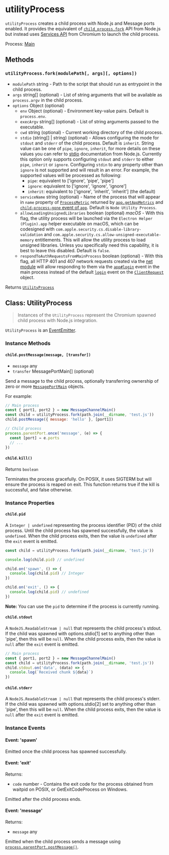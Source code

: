 # utilityProcess

`utilityProcess` creates a child process with
Node.js and Message ports enabled. It provides the equivalent of [`child_process.fork`][] API from Node.js
but instead uses [Services API][] from Chromium to launch the child process.

Process: [Main](../glossary.md#main-process)<br />

## Methods

### `utilityProcess.fork(modulePath[, args][, options])`

* `modulePath` string - Path to the script that should run as entrypoint in the child process.
* `args` string[] (optional) - List of string arguments that will be available as `process.argv`
  in the child process.
* `options` Object (optional)
  * `env` Object (optional) - Environment key-value pairs. Default is `process.env`.
  * `execArgv` string[] (optional) - List of string arguments passed to the executable.
  * `cwd` string (optional) - Current working directory of the child process.
  * `stdio` (string[] | string) (optional) - Allows configuring the mode for `stdout` and `stderr`
    of the child process. Default is `inherit`.
    String value can be one of `pipe`, `ignore`, `inherit`, for more details on these values you can refer to
    [stdio][] documentation from Node.js. Currently this option only supports configuring `stdout` and
    `stderr` to either `pipe`, `inherit` or `ignore`. Configuring `stdin` to any property other than `ignore` is not supported and will result in an error.
    For example, the supported values will be processed as following:
    * `pipe`: equivalent to \['ignore', 'pipe', 'pipe']
    * `ignore`: equivalent to \['ignore', 'ignore', 'ignore']
    * `inherit`: equivalent to \['ignore', 'inherit', 'inherit'] (the default)
  * `serviceName` string (optional) - Name of the process that will appear in `name` property of
    [`ProcessMetric`](structures/process-metric.md) returned by [`app.getAppMetrics`](app.md#appgetappmetrics)
    and [`child-process-gone` event of `app`](app.md#event-child-process-gone).
    Default is `Node Utility Process`.
  * `allowLoadingUnsignedLibraries` boolean (optional) _macOS_ - With this flag, the utility process will be
    launched via the `Electron Helper (Plugin).app` helper executable on macOS, which can be
    codesigned with `com.apple.security.cs.disable-library-validation` and
    `com.apple.security.cs.allow-unsigned-executable-memory` entitlements. This will allow the utility process
    to load unsigned libraries. Unless you specifically need this capability, it is best to leave this disabled.
    Default is `false`.
  * `respondToAuthRequestsFromMainProcess` boolean (optional) - With this flag, all HTTP 401 and 407 network
    requests created via the [net module](net.md) will allow responding to them via the [`app#login`](app.md#event-login) event in the main process instead of the default [`login`](client-request.md#event-login) event on the [`ClientRequest`](client-request.md) object.

Returns [`UtilityProcess`](utility-process.md#class-utilityprocess)

## Class: UtilityProcess

> Instances of the `UtilityProcess` represent the Chromium spawned child process
> with Node.js integration.

`UtilityProcess` is an [EventEmitter][event-emitter].

### Instance Methods

#### `child.postMessage(message, [transfer])`

* `message` any
* `transfer` MessagePortMain[] (optional)

Send a message to the child process, optionally transferring ownership of
zero or more [`MessagePortMain`][] objects.

For example:

```js
// Main process
const { port1, port2 } = new MessageChannelMain()
const child = utilityProcess.fork(path.join(__dirname, 'test.js'))
child.postMessage({ message: 'hello' }, [port1])

// Child process
process.parentPort.once('message', (e) => {
  const [port] = e.ports
  // ...
})
```

#### `child.kill()`

Returns `boolean`

Terminates the process gracefully. On POSIX, it uses SIGTERM
but will ensure the process is reaped on exit. This function returns
true if the kill is successful, and false otherwise.

### Instance Properties

#### `child.pid`

A `Integer | undefined` representing the process identifier (PID) of the child process.
Until the child process has spawned successfully, the value is `undefined`. When
the child process exits, then the value is `undefined` after the `exit` event is emitted.

```js
const child = utilityProcess.fork(path.join(__dirname, 'test.js'))

console.log(child.pid) // undefined

child.on('spawn', () => {
  console.log(child.pid) // Integer
})

child.on('exit', () => {
  console.log(child.pid) // undefined
})
```

**Note:** You can use the `pid` to determine if the process is currently running.

#### `child.stdout`

A `NodeJS.ReadableStream | null` that represents the child process's stdout.
If the child was spawned with options.stdio\[1] set to anything other than 'pipe', then this will be `null`.
When the child process exits, then the value is `null` after the `exit` event is emitted.

```js
// Main process
const { port1, port2 } = new MessageChannelMain()
const child = utilityProcess.fork(path.join(__dirname, 'test.js'))
child.stdout.on('data', (data) => {
  console.log(`Received chunk ${data}`)
})
```

#### `child.stderr`

A `NodeJS.ReadableStream | null` that represents the child process's stderr.
If the child was spawned with options.stdio\[2] set to anything other than 'pipe', then this will be `null`.
When the child process exits, then the value is `null` after the `exit` event is emitted.

### Instance Events

#### Event: 'spawn'

Emitted once the child process has spawned successfully.

#### Event: 'exit'

Returns:

* `code` number - Contains the exit code for
the process obtained from waitpid on POSIX, or GetExitCodeProcess on Windows.

Emitted after the child process ends.

#### Event: 'message'

Returns:

* `message` any

Emitted when the child process sends a message using [`process.parentPort.postMessage()`](process.md#processparentport).

[`child_process.fork`]: https://nodejs.org/dist/latest-v16.x/docs/api/child_process.html#child_processforkmodulepath-args-options
[Services API]: https://chromium.googlesource.com/chromium/src/+/main/docs/mojo_and_services.md
[stdio]: https://nodejs.org/dist/latest/docs/api/child_process.html#optionsstdio
[event-emitter]: https://nodejs.org/api/events.html#events_class_eventemitter
[`MessagePortMain`]: message-port-main.md
